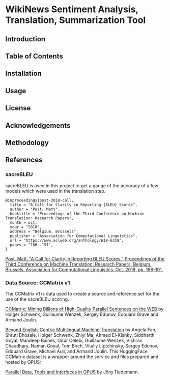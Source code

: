 # WikiNews Sentiment Analysis, Translation, Summarization Tool

## Introduction

## Table of Contents

## Installation

## Usage

## License

## Acknowledgements

## Methodology

## References

### sacreBLEU

sacreBLEU is used in this project to get a gauge of the accuracy of a few models which were used in the translation step.

```text
@inproceedings{post-2018-call,
  title = "A Call for Clarity in Reporting {BLEU} Scores",
  author = "Post, Matt",
  booktitle = "Proceedings of the Third Conference on Machine Translation: Research Papers",
  month = oct,
  year = "2018",
  address = "Belgium, Brussels",
  publisher = "Association for Computational Linguistics",
  url = "https://www.aclweb.org/anthology/W18-6319",
  pages = "186--191",
}
```

[Post, Matt. "A Call for Clarity in Reporting BLEU Scores." Proceedings of the Third Conference on Machine Translation: Research Papers, Belgium, Brussels, Association for Computational Linguistics, Oct. 2018, pp. 186-191.](https://www.aclweb.org/anthology/W18-6319)

### Data Source: CCMatrix v1

The CCMatrix v1 is data used to create a source and reference set for the use of the sacreBLEU scoring.

[CCMatrix: Mining Billions of High-Quality Parallel Sentences on the WEB](https://arxiv.org/abs/1911.04944) by Holger Schwenk, Guillaume Wenzek, Sergey Edunov, Edouard Grave and Armand Joulin.

[Beyond English-Centric Multilingual Machine Translation](https://arxiv.org/abs/2010.11125) by Angela Fan, Shruti Bhosale, Holger Schwenk, Zhiyi Ma, Ahmed El-Kishky, Siddharth Goyal, Mandeep Baines, Onur Celebi, Guillaume Wenzek, Vishrav Chaudhary, Naman Goyal, Tom Birch, Vitaliy Liptchinsky, Sergey Edunov, Edouard Grave, Michael Auli, and Armand Joulin.
This HuggingFace CCMatrix dataset is a wrapper around the service and files prepared and hosted by OPUS:

[Parallel Data, Tools and Interfaces in OPUS](https://www.aclweb.org/anthology/L12-1246/) by Jörg Tiedemann.
